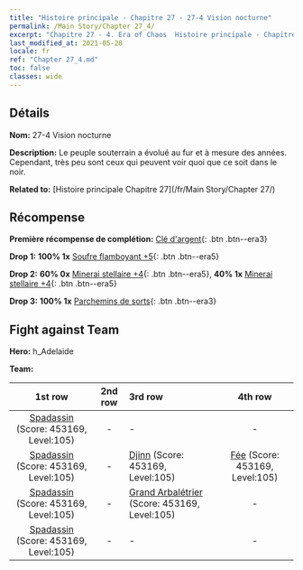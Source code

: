 ```yaml
---
title: "Histoire principale - Chapitre 27 - 27-4 Vision nocturne"
permalink: /Main Story/Chapter 27_4/
excerpt: "Chapitre 27 - 4. Era of Chaos  Histoire principale - Chapitre 27_4. 27-4 Vision nocturne"
last_modified_at: 2021-05-28
locale: fr
ref: "Chapter 27_4.md"
toc: false
classes: wide
---
```


## Détails

 **Nom:** 27-4 Vision nocturne

 **Description:** Le peuple souterrain a évolué au fur et à mesure des années. Cependant, très peu sont ceux qui peuvent voir quoi que ce soit dans le noir.

 **Related to:** [Histoire principale Chapitre 27](/fr/Main Story/Chapter 27/)

## Récompense

 **Première récompense de complétion:** [Clé d'argent](/ItemsFR/con_693/){: .btn .btn--era3}

 **Drop 1:** **100% 1x** [Soufre flamboyant +5](/ItemsFR/mat_99/){: .btn .btn--era5}

 **Drop 2:** **60% 0x** [Minerai stellaire +4](/ItemsFR/mat_89/){: .btn .btn--era5}, **40% 1x** [Minerai stellaire +4](/ItemsFR/mat_89/){: .btn .btn--era5}

 **Drop 3:** **100% 1x** [Parchemins de sorts](/ItemsFR/con_694/){: .btn .btn--era3}


## Fight against Team
 **Hero:** h_Adelaide

 **Team:**


  | 1st row | 2nd row | 3rd row | 4th row |
  |:----:|:----:|:----|:----:|
  | [Spadassin](/fr/units/Swordsman/) (Score: 453169, Level:105)  | - | - | - |
  | [Spadassin](/fr/units/Swordsman/) (Score: 453169, Level:105)  | - | [Djinn](/fr/units/Genie/) (Score: 453169, Level:105)  | [Fée](/fr/units/Sprite/) (Score: 453169, Level:105)  |
  | [Spadassin](/fr/units/Swordsman/) (Score: 453169, Level:105)  | - | [Grand Arbalétrier](/fr/units/Marksman/) (Score: 453169, Level:105)  | - |
  | [Spadassin](/fr/units/Swordsman/) (Score: 453169, Level:105)  | - | - | - |


